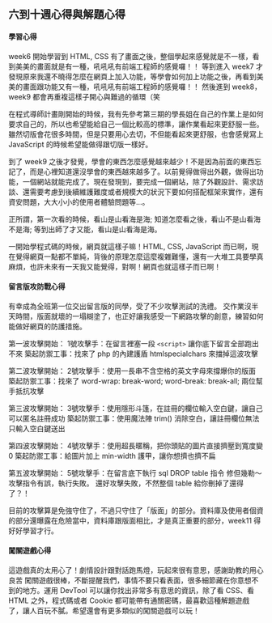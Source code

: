 ## 六到十週心得與解題心得

#### 學習心得
week6 開始學習到 HTML, CSS 有了畫面之後，整個學起來感覺就是不一樣，看到美美的畫面就是有一種，吼吼吼有前端工程師的感覺囉！！
等到進入 week7 才發現原來我還不曉得怎麼在網頁上加入功能，等學會如何加上功能之後，再看到美美的畫面跟功能又有一種，吼吼吼有前端工程師的感覺囉！！
然後進到 week8，week9 都會再重複這樣子開心與難過的循環（笑

在程式導師計畫剛開始的時候，我有先參考第三期的學長姐在自己的作業上是如何要求自己的，所以也希望能給自己一個比較高的標準，讓作業看起來更舒服一些。雖然切版會花很多時間，但是只要用心去切，不但能看起來更舒服，也會感覺寫上 JavaScript 的時候希望能做得跟切版一樣好。

到了 week9 之後才發覺，學會的東西怎麼感覺越來越少！不是因為前面的東西忘記了，而是心裡知道還沒學會的東西越來越多了。以前覺得做得出外觀，做得出功能，一個網站就能完成了。現在發現到，要完成一個網站，除了外觀設計、需求訪談、還需要考慮到後續維護難度或者規模大的狀況下要如何搭配框架來實作，還有資安問題，大大小小的使用者體驗問題等...。

正所謂，第一次看的時候，看山是山看海是海; 知道怎麼看之後，看山不是山看海不是海; 等到出師了才又能，看山是山看海是海。

一開始學程式碼的時候，網頁就這樣子嘛！HTML, CSS, JavaScript 而已啊，現在覺得網頁一點都不單純，背後的原理怎麼這麼複雜難懂，還有一大堆工具要學真麻煩，也許未來有一天我又能覺得，對啊！網頁也就這樣子而已啊！

#### 留言版攻防戰心得
有幸成為全班第一位交出留言版的同學，受了不少攻擊測試的洗禮。
交作業沒半天時間，版面就壞的一塌糊塗了，也正好讓我感受一下網路攻擊的創意，練習如何能做好網頁的防護措施。

第一波攻擊開始：
1號攻擊手：在留言裡塞一段 `<script>` 讓你底下留言全部跑出不來
築起防禦工事：找來了 php 的內建護盾 htmlspecialchars 來擋掉這波攻擊

第二波攻擊開始：
2號攻擊手：使用一長串不含空格的英文字母來撐爆你的版面
築起防禦工事：找來了 word-wrap: break-word; word-break: break-all; 兩位幫手抵抗攻擊

第三波攻擊開始：
3號攻擊手：使用隱形斗篷，在註冊的欄位輸入空白鍵，讓自己可以匿名註冊成功
築起防禦工事：使用魔法陣 trim() 消除空白，讓註冊欄位無法只輸入空白鍵送出

第四波攻擊開始：
4號攻擊手：使用超長暱稱，把你頭貼的圖片直接擠壓到寬度變 0
築起防禦工事：給圖片加上 min-width 護甲，讓你想擠也擠不扁

第五波攻擊開始：
5號攻擊手：在留言底下執行 sql DROP table 指令 
修但幾勒～攻擊指令有誤，執行失敗。
還好攻擊失敗，不然整個 table 給你刪掉了還得了？！

目前的攻擊算是免強守住了，不過只守住了「版面」的部分。資料庫及使用者個資的部分還曝露在危險當中，資料庫跟版面相比，才是真正重要的部分，week11 得好好學習才行。


#### 闖關遊戲心得
這遊戲真的太用心了！劇情設計跟對話跑馬燈，玩起來很有意思，感謝助教的用心良苦
闖關遊戲很棒，不斷提醒我們，事情不要只看表面，很多細節藏在你意想不到的地方。運用 DevTool 可以讓你找出非常多有意思的資訊，除了看 CSS、看 HTML 之外，程式碼或者 Cookie 都可能帶有通關密碼，最喜歡這種解題遊戲了，讓人百玩不膩。希望還會有更多類似的闖關遊戲可以玩！
